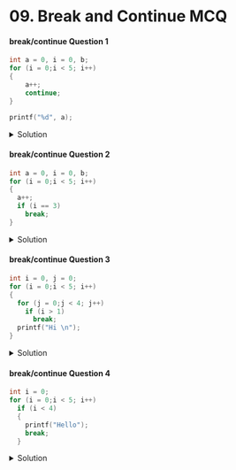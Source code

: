 # 09. Break and Continue MCQ

#### break/continue Question 1

```cpp
int a = 0, i = 0, b;
for (i = 0;i < 5; i++)
{
    a++;
    continue;
}

printf("%d", a);
```

<details>

<summary>Solution</summary>

There is no statement after `continue`. So its presence makes no difference. It would work just like a normal `for` loop.

The value of `a` and `i` changes similarly.

`a` value after the loop is its value at the last iteration i.e. when `i = 4`; loop breaks at `i = 5`. In the last iteration `a = 4`.

```
OUTPUT:
  5
```

</details>

#### break/continue Question 2

```cpp
int a = 0, i = 0, b;
for (i = 0;i < 5; i++)
{
  a++;
  if (i == 3)
    break;
}
```

<details>

<summary>Solution</summary>

The `for` loop runs until `i` is 3; after that it breaks out of the loop.

```
```

</details>

#### break/continue Question 3

```cpp
int i = 0, j = 0;
for (i = 0;i < 5; i++)
{
  for (j = 0;j < 4; j++)
    if (i > 1)
      break;
  printf("Hi \n");
}
```

<details>

<summary>Solution</summary>

The `i` loop runs for i in {0, 1, 2, 3, 4}. The `j` loops runs for j in {0, 1, 2, 3}. The loop doesn't impact how many times hi is printed.

The `break` statement only breaks the `j` loop which does not stops the `i` loop from printing "Hi".

So "Hi" is printed as many times as `i` loop runs; 5 times.

```
OUTPUT:
  Hi
  Hi
  Hi
  Hi
  Hi
```

</details>

#### break/continue Question 4

```cpp
int i = 0;
for (i = 0;i < 5; i++)
  if (i < 4)
  {
    printf("Hello");
    break;
  }
```

<details>

<summary>Solution</summary>

The `i` loop runs for i in {0, 1, 2, 3, 4}.

As soon as the `if` statement is `true`. It prints "Hello" and breaks out of the `i` loop.

The `if` statement is `true` in the first iteration i.e. `i = 0`.

So "Hello" is printed only once.

```
OUTPUT:
  Hello
```

</details>

